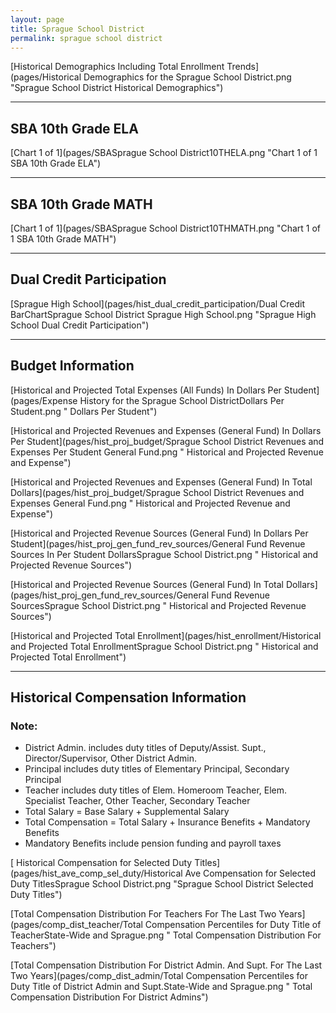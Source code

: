 ```yaml
---
layout: page
title: Sprague School District
permalink: sprague school district
---
```



[Historical Demographics Including Total Enrollment Trends](pages/Historical Demographics for the Sprague School District.png "Sprague School District Historical Demographics")

___

## SBA 10th Grade ELA

[Chart 1 of 1](pages/SBASprague School District10THELA.png "Chart 1 of 1 SBA 10th Grade ELA")


___

## SBA 10th Grade MATH

[Chart 1 of 1](pages/SBASprague School District10THMATH.png "Chart 1 of 1 SBA 10th Grade MATH")


___

## Dual Credit Participation

[Sprague High School](pages/hist_dual_credit_participation/Dual Credit BarChartSprague School District Sprague High School.png "Sprague High School Dual Credit Participation")


___

## Budget Information

[Historical and Projected Total Expenses (All Funds) In Dollars Per Student](pages/Expense History for the Sprague School DistrictDollars Per Student.png " Dollars Per Student")

[Historical and Projected Revenues and Expenses (General Fund) In Dollars Per Student](pages/hist_proj_budget/Sprague School District Revenues and Expenses Per Student General Fund.png " Historical and Projected Revenue and Expense")

[Historical and Projected Revenues and Expenses (General Fund) In Total Dollars](pages/hist_proj_budget/Sprague School District Revenues and Expenses General Fund.png " Historical and Projected Revenue and Expense")

[Historical and Projected Revenue Sources (General Fund) In Dollars Per Student](pages/hist_proj_gen_fund_rev_sources/General Fund Revenue Sources In Per Student DollarsSprague School District.png " Historical and Projected Revenue Sources")

[Historical and Projected Revenue Sources (General Fund) In Total Dollars](pages/hist_proj_gen_fund_rev_sources/General Fund Revenue SourcesSprague School District.png " Historical and Projected Revenue Sources")

[Historical and Projected Total Enrollment](pages/hist_enrollment/Historical and Projected Total EnrollmentSprague School District.png " Historical and Projected Total Enrollment")


___

## Historical Compensation Information
### Note:
- District Admin. includes duty titles of Deputy/Assist. Supt., Director/Supervisor, Other District Admin.
- Principal includes duty titles of Elementary Principal, Secondary Principal
- Teacher includes duty titles of Elem. Homeroom Teacher, Elem. Specialist Teacher, Other Teacher, Secondary Teacher
- Total Salary = Base Salary + Supplemental Salary
- Total Compensation = Total Salary + Insurance Benefits + Mandatory Benefits
- Mandatory Benefits include pension funding and payroll taxes

[ Historical Compensation for Selected Duty Titles](pages/hist_ave_comp_sel_duty/Historical Ave Compensation for Selected Duty TitlesSprague School District.png "Sprague School District Selected Duty Titles")

[Total Compensation Distribution For Teachers For The Last Two Years](pages/comp_dist_teacher/Total Compensation Percentiles for Duty Title of TeacherState-Wide and Sprague.png " Total Compensation Distribution For Teachers")

[Total Compensation Distribution For District Admin. And Supt. For The Last Two Years](pages/comp_dist_admin/Total Compensation Percentiles for Duty Title of District Admin and Supt.State-Wide and Sprague.png " Total Compensation Distribution For District Admins")

